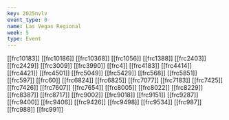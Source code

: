 ```yaml
---
key: 2025nvlv
event_type: 0
name: Las Vegas Regional
week: 5
type: Event
---
```

[[frc10183]]
[[frc10186]]
[[frc10368]]
[[frc1056]]
[[frc1388]]
[[frc2403]]
[[frc2429]]
[[frc3009]]
[[frc3990]]
[[frc4]]
[[frc4183]]
[[frc4414]]
[[frc4421]]
[[frc4501]]
[[frc5049]]
[[frc5429]]
[[frc568]]
[[frc5851]]
[[frc597]]
[[frc60]]
[[frc6824]]
[[frc6825]]
[[frc7077]]
[[frc7183]]
[[frc7425]]
[[frc7426]]
[[frc7607]]
[[frc7654]]
[[frc8005]]
[[frc8022]]
[[frc8229]]
[[frc8387]]
[[frc8717]]
[[frc9002]]
[[frc9018]]
[[frc9151]]
[[frc9287]]
[[frc9400]]
[[frc9406]]
[[frc9426]]
[[frc9498]]
[[frc9534]]
[[frc987]]
[[frc988]]
[[frc991]]
